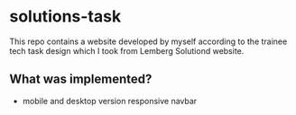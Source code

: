 # solutions-task
This repo contains a website developed by myself according to the trainee tech task design 
which I took from Lemberg Solutiond website.

## What was implemented?
- mobile and desktop version
  responsive navbar
